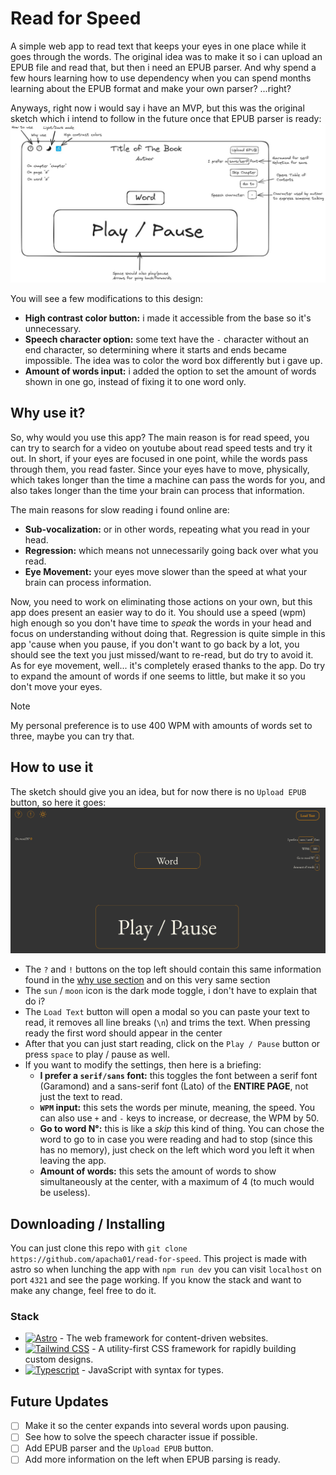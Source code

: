 # Read for Speed

A simple web app to read text that keeps your eyes in one place while it goes through the words. The original idea was to make it so i can upload an EPUB file and read that, but then i need an EPUB parser. And why spend a few hours learning how to use dependency when you can spend months learning about the EPUB format and make your own parser? ...right?

Anyways, right now i would say i have an MVP, but this was the original sketch which i intend to follow in the future once that EPUB parser is ready:
![Read for Speed web page sketch with excalidraw](./readme-imgs/reader-sketch.jpeg)

You will see a few modifications to this design:
* __High contrast color button:__ i made it accessible from the base so it's unnecessary.
* __Speech character option:__ some text have the `-` character without an end character, so determining where it starts and ends became impossible. The idea was to color the word box differently but i gave up.
* __Amount of words input:__ i added the option to set the amount of words shown in one go, instead of fixing it to one word only.

## Why use it?
So, why would you use this app? The main reason is for read speed, you can try to search for a video on youtube about read speed tests and try it out. In short, if your eyes are focused in one point, while the words pass through them, you read faster. Since your eyes have to move, physically, which takes longer than the time a machine can pass the words for you, and also takes longer than the time your brain can process that information.

The main reasons for slow reading i found online are:

* __Sub-vocalization:__ or in other words, repeating what you read in your head.
* __Regression:__ which means not unnecessarily going back over what you read.
* __Eye Movement:__ your eyes move slower than the speed at what your brain can process information.

Now, you need to work on eliminating those actions on your own, but this app does present an easier way to do it. You should use a speed (wpm) high enough so you don't have time to _speak_ the words in your head and focus on understanding without doing that. Regression is quite simple in this app 'cause when you pause, if you don't want to go back by a lot, you should see the text you just missed/want to re-read, but do try to avoid it. As for eye movement, well... it's completely erased thanks to the app. Do try to expand the amount of words if one seems to little, but make it so you don't move your eyes.

> [!NOTE]
> My personal preference is to use 400 WPM with amounts of words set to three, maybe you can try that.

## How to use it

The sketch should give you an idea, but for now there is no `Upload EPUB` button, so here it goes:
![Read for Speed web page image](./readme-imgs/rfs-web.png)

* The `?` and `!` buttons on the top left should contain this same information found in the [why use section](#why-use-it) and on this very same section
* The `sun` / `moon` icon is the dark mode toggle, i don't have to explain that do i?
* The `Load Text` button will open a modal so you can paste your text to read, it removes all line breaks (`\n`) and trims the text. When pressing ready the first word should appear in the center
* After that you can just start reading, click on the `Play / Pause` button or press `space` to play / pause as well.
* If you want to modify the settings, then here is a briefing:
  * __I prefer a `serif/sans` font:__ this toggles the font between a serif font (Garamond) and a sans-serif font (Lato) of the __ENTIRE PAGE__, not just the text to read.
  * __`WPM` input:__ this sets the words per minute, meaning, the speed. You can also use `+` and `-` keys to increase, or decrease, the WPM by 50.
  * __Go to word N°:__ this is like a _skip_ this kind of thing. You can chose the word to go to in case you were reading and had to stop (since this has no memory), just check on the left which word you left it when leaving the app.
  * __Amount of words:__ this sets the amount of words to show simultaneously at the center, with a maximum of 4 (to much would be useless).

## Downloading / Installing
You can just clone this repo with `git clone https://github.com/apacha01/read-for-speed`. This project is made with astro so when lunching the app with `npm run dev` you can visit `localhost` on port `4321` and see the page working. If you know the stack and want to make any change, feel free to do it.

### Stack
* [![Astro](https://img.shields.io/badge/Astro-fff?style=for-the-badge&logo=astro&logoColor=bd303a&color=352563)](https://astro.build/) - The web framework for content-driven websites.
* [![Tailwind CSS](https://img.shields.io/badge/Tailwind-ffffff?style=for-the-badge&logo=tailwindcss&logoColor=38bdf8)](https://tailwindcss.com/) - A utility-first CSS framework for rapidly building custom designs.
* [![Typescript](https://img.shields.io/badge/Typescript-007ACC?style=for-the-badge&logo=typescript&logoColor=white&color=blue)](https://www.typescriptlang.org/) - JavaScript with syntax for types.

## Future Updates
- [ ] Make it so the center expands into several words upon pausing.
- [ ] See how to solve the speech character issue if possible.
- [ ] Add EPUB parser and the `Upload EPUB` button.
- [ ] Add more information on the left when EPUB parsing is ready.